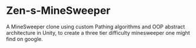 # Zen-s-MineSweeper
A MineSweeper clone using custom Pathing algorithms and OOP abstract architecture in Unity, to create a three tier difficulty minesweeper one might find on google.
